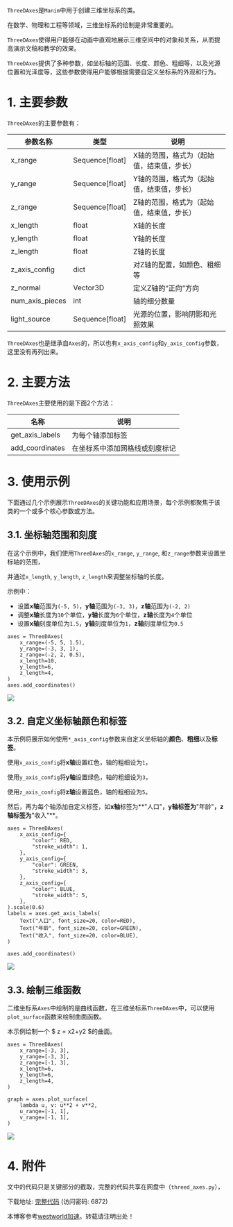 
`ThreeDAxes`是`Manim`中用于创建三维坐标系的类。


在数学、物理和工程等领域，三维坐标系的绘制是非常重要的。


`ThreeDAxes`使得用户能够在动画中直观地展示三维空间中的对象和关系，从而提高演示文稿和教学的效果。


`ThreeDAxes`提供了多种参数，如坐标轴的范围、长度、颜色、粗细等，以及光源位置和光泽度等，这些参数使得用户能够根据需要自定义坐标系的外观和行为。


# 1\. 主要参数


`ThreeDAxes`的主要参数有：




| **参数名称** | **类型** | **说明** |
| --- | --- | --- |
| x\_range | Sequence\[float] | X轴的范围，格式为（起始值，结束值，步长） |
| y\_range | Sequence\[float] | Y轴的范围，格式为（起始值，结束值，步长） |
| z\_range | Sequence\[float] | Z轴的范围，格式为（起始值，结束值，步长） |
| x\_length | float | X轴的长度 |
| y\_length | float | Y轴的长度 |
| z\_length | float | Z轴的长度 |
| z\_axis\_config | dict | 对Z轴的配置，如颜色、粗细等 |
| z\_normal | Vector3D | 定义Z轴的“正向”方向 |
| num\_axis\_pieces | int | 轴的细分数量 |
| light\_source | Sequence\[float] | 光源的位置，影响阴影和光照效果 |


`ThreeDAxes`也是继承自`Axes`的，所以也有`x_axis_config`和`y_axis_config`参数，这里没有再列出来。


# 2\. 主要方法


`ThreeDAxes`主要使用的是下面2个方法：




| **名称** | **说明** |
| --- | --- |
| get\_axis\_labels | 为每个轴添加标签 |
| add\_coordinates | 在坐标系中添加网格线或刻度标记 |


# 3\. 使用示例


下面通过几个示例展示`ThreeDAxes`的关键功能和应用场景，每个示例都聚焦于该类的一个或多个核心参数或方法。


## 3\.1\. 坐标轴范围和刻度


在这个示例中，我们使用`ThreeDAxes`的`x_range`, `y_range`, 和`z_range`参数来设置坐标轴的范围，


并通过`x_length`, `y_length`, `z_length`来调整坐标轴的长度。


示例中：


* 设置**x轴**范围为`(-5, 5)`，**y轴**范围为`(-3, 3)`，**z轴**范围为`(-2, 2)`
* 调整**x轴**长度为`10`个单位，**y轴**长度为`6`个单位，**z轴**长度为`4`个单位
* 设置**x轴**刻度单位为`1.5`，**y轴**刻度单位为`1`，**z轴**刻度单位为`0.5`



```
axes = ThreeDAxes(
    x_range=(-5, 5, 1.5),
    y_range=(-3, 3, 1),
    z_range=(-2, 2, 0.5),
    x_length=10,
    y_length=6,
    z_length=4,
)
axes.add_coordinates()

```

![](https://img2024.cnblogs.com/blog/83005/202411/83005-20241101183956721-209008857.gif)


## 3\.2\. 自定义坐标轴颜色和标签


本示例将展示如何使用`*_axis_config`参数来自定义坐标轴的**颜色**、**粗细**以及**标签**。


使用`x_axis_config`将**x轴**设置红色，轴的粗细设为`1`，


使用`y_axis_config`将**y轴**设置绿色，轴的粗细设为`3`，


使用`z_axis_config`将**z轴**设置蓝色，轴的粗细设为`5`。


然后，再为每个轴添加自定义标签，如**x轴**标签为**"人口"**，**y轴**标签为**"年龄"**，**z轴**标签为**"收入"**。



```
axes = ThreeDAxes(
    x_axis_config={
        "color": RED,
        "stroke_width": 1,
    },
    y_axis_config={
        "color": GREEN,
        "stroke_width": 3,
    },
    z_axis_config={
        "color": BLUE,
        "stroke_width": 5,
    },
).scale(0.6)
labels = axes.get_axis_labels(
    Text("人口", font_size=20, color=RED),
    Text("年龄", font_size=20, color=GREEN),
    Text("收入", font_size=20, color=BLUE),
)

axes.add_coordinates()

```

![](https://img2024.cnblogs.com/blog/83005/202411/83005-20241101183956908-1992801916.gif)


## 3\.3\. 绘制三维函数


二维坐标系`Axes`中绘制的是曲线函数，在三维坐标系`ThreeDAxes`中，可以使用`plot_surface`函数来绘制曲面函数。


本示例绘制一个 $ z \= x2\+y2 $的曲面。



```
axes = ThreeDAxes(
    x_range=[-3, 3],
    y_range=[-3, 3],
    z_range=[-1, 3],
    x_length=6,
    y_length=6,
    z_length=4,
)

graph = axes.plot_surface(
    lambda u, v: u**2 + v**2,
    u_range=[-1, 1],
    v_range=[-1, 1],
)

```

![](https://img2024.cnblogs.com/blog/83005/202411/83005-20241101183956528-874354256.gif)


# 4\. 附件


文中的代码只是关键部分的截取，完整的代码共享在网盘中（`threed_axes.py`），


下载地址: [完整代码](https://github.com) (访问密码: 6872\)


 本博客参考[westworld加速](https://tianchuang88.com)。转载请注明出处！
